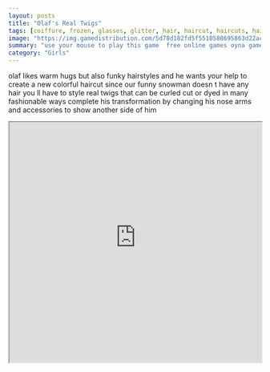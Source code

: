 ```yaml
---
layout: posts
title: "Olaf's Real Twigs"
tags: [coiffure, frozen, glasses, glitter, hair, haircut, haircuts, hairdresser, hairstyle, makeover, olaf, real, salon, simulation, snowman, free, online, games, oyna, game, free, games, play, play, games]
image: "https://img.gamedistribution.com/5d78d182fd5f5510588695863d22ac27.jpg"
summary: "use your mouse to play this game  free online games oyna game free games play play games"
category: "Girls"
---
```


olaf likes warm hugs but also funky hairstyles and he wants your help to create a new colorful haircut since our funny snowman doesn t have any hair you ll have to style real twigs that can be curled cut or dyed in many fashionable ways complete his transformation by changing his nose arms and accessories to show another side of him

<iframe width="100%" height="480px;" src="https://flash.gamedistribution.com?game=5d78d182fd5f5510588695863d22ac27"></iframe>